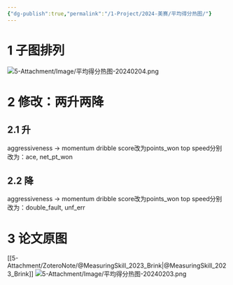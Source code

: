 ```yaml
---
{"dg-publish":true,"permalink":"/1-Project/2024-美赛/平均得分热图/"}
---
```


# 1 子图排列
![5-Attachment/Image/平均得分热图-20240204.png](/img/user/5-Attachment/Image/%E5%B9%B3%E5%9D%87%E5%BE%97%E5%88%86%E7%83%AD%E5%9B%BE-20240204.png)
# 2 修改：两升两降
## 2.1 升
aggressiveness -> momentum
dribble score改为points_won
top speed分别改为：ace, net_pt_won
## 2.2 降
aggressiveness -> momentum
dribble score改为points_won
top speed分别改为：double_fault, unf_err
# 3 论文原图
[[5-Attachment/ZoteroNote/@MeasuringSkill_2023_Brink\|@MeasuringSkill_2023_Brink]]
![5-Attachment/Image/平均得分热图-20240203.png](/img/user/5-Attachment/Image/%E5%B9%B3%E5%9D%87%E5%BE%97%E5%88%86%E7%83%AD%E5%9B%BE-20240203.png)